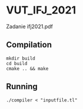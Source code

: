 # VUT_IFJ_2021
Zadanie ifj2021.pdf
## Compilation
```shell
mkdir build
cd build
cmake .. && make
```
## Running 
```shell
./compiler < "inputfile.tl"
```

